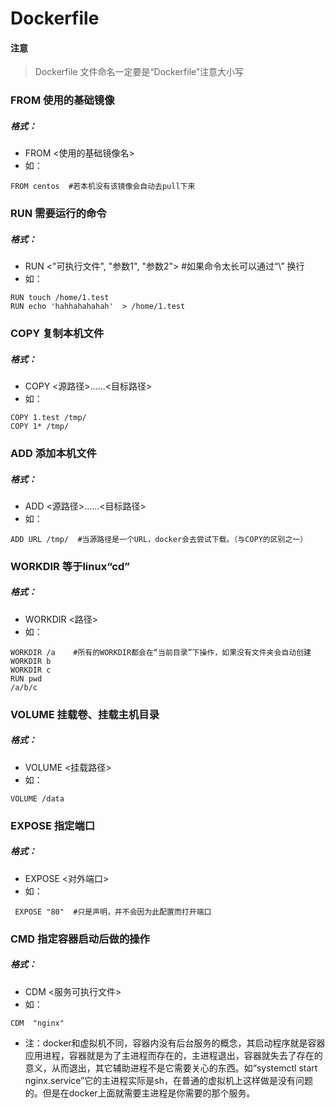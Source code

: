 # Dockerfile

#### 注意
> Dockerfile 文件命名一定要是“Dockerfile”注意大小写

### FROM 使用的基础镜像

##### 格式：
- FROM  <使用的基础镜像名>
- 如：

```
FROM centos  #若本机没有该镜像会自动去pull下来
```

### RUN 需要运行的命令

##### 格式：
- RUN   <"可执行文件", "参数1", "参数2"> #如果命令太长可以通过“\” 换行
- 如：

```
RUN touch /home/1.test
RUN echo 'hahhahahahah'  > /home/1.test
```

### COPY 复制本机文件

##### 格式：
- COPY <源路径>......<目标路径>
- 如：

```
COPY 1.test /tmp/
COPY 1* /tmp/
```

### ADD 添加本机文件

##### 格式：
- ADD <源路径>......<目标路径>
- 如：

```
ADD URL /tmp/  #当源路径是一个URL，docker会去尝试下载。（与COPY的区别之一）
```

### WORKDIR  等于linux“cd”

##### 格式：
- WORKDIR <路径>
- 如：

```
WORKDIR /a    #所有的WORKDIR都会在“当前目录”下操作，如果没有文件夹会自动创建
WORKDIR b
WORKDIR c
RUN pwd
/a/b/c
```

### VOLUME 挂载卷、挂载主机目录

##### 格式：
- VOLUME <挂载路径>
- 如：

```
VOLUME /data
```

### EXPOSE 指定端口

##### 格式：
- EXPOSE <对外端口>
- 如：

```
 EXPOSE "80"  #只是声明，并不会因为此配置而打开端口
```

### CMD 指定容器启动后做的操作

##### 格式：
- CDM <服务可执行文件>
- 如：

```
CDM  "nginx"
```
- 注：docker和虚拟机不同，容器内没有后台服务的概念，其启动程序就是容器应用进程，容器就是为了主进程而存在的，主进程退出，容器就失去了存在的意义，从而退出，其它辅助进程不是它需要关心的东西。如“systemctl start nginx.service”它的主进程实际是sh，在普通的虚拟机上这样做是没有问题的。但是在docker上面就需要主进程是你需要的那个服务。

